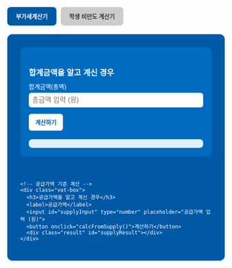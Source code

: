 <style>
  /* 공통 스타일 */
  .tab-buttons {
    display: flex;
    gap: 10px;
    margin-bottom: 20px;
  }

  .tab-btn {
    padding: 12px 20px;
    border: none;
    border-radius: 8px;
    font-weight: bold;
    cursor: pointer;
    background-color: #cccccc;
    color: #333;
    transition: all 0.2s;
  }

  .tab-btn.active {
    background-color: #0059a5;
    color: white;
  }

  .tab-section {
    display: none;
  }

  .tab-section.active {
    display: block;
  }

  .vat-container {
    display: flex;
    flex-wrap: wrap;
    gap: 40px;
    background: #0059a5;
    padding: 30px;
    border-radius: 12px;
    color: white;
    font-family: sans-serif;
  }

  .vat-box {
    flex: 1;
    min-width: 300px;
    background: #006bbf;
    padding: 20px;
    border-radius: 12px;
  }

  .vat-box h3 {
    font-size: 18px;
    margin-bottom: 10px;
  }

  .vat-box label {
    display: block;
    margin-top: 10px;
    font-size: 14px;
  }

  .vat-box input {
    width: 100%;
    padding: 8px;
    margin-top: 5px;
    border-radius: 6px;
    border: none;
    font-size: 16px;
  }

  .vat-box button {
    margin-top: 15px;
    padding: 10px 15px;
    font-weight: bold;
    border: none;
    border-radius: 6px;
    background: white;
    color: #0059a5;
    cursor: pointer;
  }

  .vat-box .result {
    margin-top: 20px;
    background: #e0f2ff;
    padding: 10px;
    border-radius: 8px;
    color: #003b71;
    font-weight: bold;
  }

  .bmi-box {
    background-color: #eef5ff;
    padding: 30px;
    border-radius: 12px;
    font-family: sans-serif;
    color: #222;
  }

</style>

<!-- 탭 선택 버튼 -->
<div class="tab-buttons">
  <button class="tab-btn active" onclick="switchTab('vat')">부가세계산기</button>
  <button class="tab-btn" onclick="switchTab('bmi')">학생 비만도 계산기</button>
</div>

<!-- 부가세계산기 영역 -->
<div class="tab-section active" id="tab-vat">
  <div class="vat-container">
    <!-- 합계금액 기준 계산 -->
    <div class="vat-box">
      <h3>합계금액을 알고 계신 경우</h3>
      <label>합계금액(총액)</label>
      <input id="totalInput" type="number" placeholder="총금액 입력 (원)">
      <button onclick="calcFromTotal()">계산하기</button>
      <div class="result" id="totalResult"></div>
    </div>

    <!-- 공급가액 기준 계산 -->
    <div class="vat-box">
      <h3>공급가액을 알고 계신 경우</h3>
      <label>공급가액</label>
      <input id="supplyInput" type="number" placeholder="공급가액 입력 (원)">
      <button onclick="calcFromSupply()">계산하기</button>
      <div class="result" id="supplyResult"></div>
    </div>
  </div>
</div>

<!-- 학생 비만도 계산기 영역 -->
<div class="tab-section" id="tab-bmi">
  <div class="bmi-box">
    <h3>학생 비만도 계산기</h3>
    <label>키 (cm):</label>
    <input type="number" id="height" placeholder="예: 160"><br><br>
    <label>몸무게 (kg):</label>
    <input type="number" id="weight" placeholder="예: 55"><br><br>
    <button onclick="calcBMI()">계산하기</button>
    <p id="bmiResult" style="margin-top: 15px; font-weight: bold;"></p>
  </div>
</div>

<script>
  // 탭 스위칭
  function switchTab(type) {
    const tabs = document.querySelectorAll(".tab-section");
    const buttons = document.querySelectorAll(".tab-btn");

    tabs.forEach(tab => tab.classList.remove("active"));
    buttons.forEach(btn => btn.classList.remove("active"));

    document.getElementById("tab-" + type).classList.add("active");
    event.target.classList.add("active");
  }

  // 부가세 계산 함수
  function formatWon(value) {
    return value.toLocaleString('ko-KR') + ' 원';
  }

  function calcFromTotal() {
    const total = parseFloat(document.getElementById("totalInput").value);
    if (isNaN(total) || total <= 0) {
      document.getElementById("totalResult").innerText = "올바른 총금액을 입력하세요.";
      return;
    }
    const supply = total / 1.1;
    const tax = total - supply;
    document.getElementById("totalResult").innerHTML =
      `공급가액: ${formatWon(Math.floor(supply))}<br>부가세액: ${formatWon(Math.floor(tax))}`;
  }

  function calcFromSupply() {
    const supply = parseFloat(document.getElementById("supplyInput").value);
    if (isNaN(supply) || supply <= 0) {
      document.getElementById("supplyResult").innerText = "올바른 공급가액을 입력하세요.";
      return;
    }
    const tax = supply * 0.1;
    const total = supply + tax;
    document.getElementById("supplyResult").innerHTML =
      `부가세액: ${formatWon(Math.floor(tax))}<br>합계금액: ${formatWon(Math.floor(total))}`;
  }

  // BMI 계산
  function calcBMI() {
    const h = parseFloat(document.getElementById("height").value);
    const w = parseFloat(document.getElementById("weight").value);
    if (isNaN(h) || isNaN(w) || h <= 0 || w <= 0) {
      document.getElementById("bmiResult").innerText = "올바른 키와 몸무게를 입력하세요.";
      return;
    }

    const m = h / 100;
    const bmi = w / (m * m);
    let category = "";

    if (bmi < 18.5) category = "저체중";
    else if (bmi < 23) category = "정상";
    else if (bmi < 25) category = "과체중";
    else category = "비만";

    document.getElementById("bmiResult").innerText =
      `BMI 지수는 ${bmi.toFixed(1)}로, ${category}입니다.`;
  }
</script>
